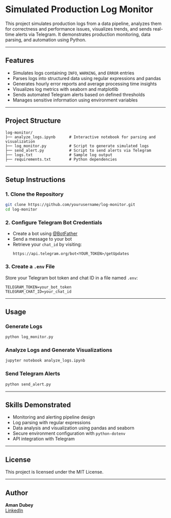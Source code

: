 # Simulated Production Log Monitor

This project simulates production logs from a data pipeline, analyzes them for correctness and performance issues, visualizes trends, and sends real-time alerts via Telegram. It demonstrates production monitoring, data parsing, and automation using Python.

---

## Features

- Simulates logs containing `INFO`, `WARNING`, and `ERROR` entries
- Parses logs into structured data using regular expressions and pandas
- Generates hourly error reports and average processing time insights
- Visualizes log metrics with seaborn and matplotlib
- Sends automated Telegram alerts based on defined thresholds
- Manages sensitive information using environment variables

---

## Project Structure

```
log-monitor/
├── analyze_logs.ipynb      # Interactive notebook for parsing and visualization
├── log_monitor.py          # Script to generate simulated logs
├── send_alert.py           # Script to send alerts via Telegram
├── logs.txt                # Sample log output
├── requirements.txt        # Python dependencies
```

---

## Setup Instructions

### 1. Clone the Repository

```bash
git clone https://github.com/yourusername/log-monitor.git
cd log-monitor
```

### 2. Configure Telegram Bot Credentials

- Create a bot using [@BotFather](https://t.me/BotFather)
- Send a message to your bot
- Retrieve your `chat_id` by visiting:
  ```
  https://api.telegram.org/bot<YOUR_TOKEN>/getUpdates
  ```

### 3. Create a `.env` File

Store your Telegram bot token and chat ID in a file named `.env`:

```env
TELEGRAM_TOKEN=your_bot_token
TELEGRAM_CHAT_ID=your_chat_id
```

---

## Usage

### Generate Logs
```bash
python log_monitor.py
```

### Analyze Logs and Generate Visualizations
```bash
jupyter notebook analyze_logs.ipynb
```

### Send Telegram Alerts
```bash
python send_alert.py
```

---

## Skills Demonstrated

- Monitoring and alerting pipeline design
- Log parsing with regular expressions
- Data analysis and visualization using pandas and seaborn
- Secure environment configuration with `python-dotenv`
- API integration with Telegram

---

## License

This project is licensed under the MIT License.

---

## Author

**Aman Dubey**  
[LinkedIn](https://www.linkedin.com/in/aman-dubey01/)

